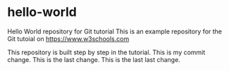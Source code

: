 # hello-world
Hello World repository for Git tutorial
This is an example repository for the Git tutoial on https://www.w3schools.com

This repository is built step by step in the tutorial.
This is my commit change.
This is the last change.
This is the last last change.
